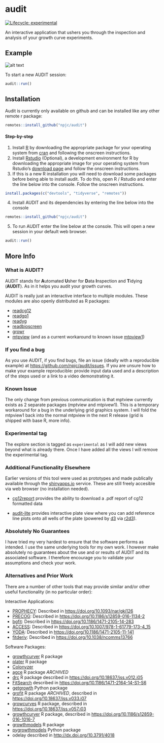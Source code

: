 
<!-- README.md is generated from README.Rmd. Please edit that file -->

# audit

<!-- badges: start -->

[![Lifecycle:
experimental](https://img.shields.io/badge/lifecycle-experimental-orange.svg)](https://www.tidyverse.org/lifecycle/#experimental)
<!-- badges: end -->

An interactive application that ushers you through the inspection and
analysis of your growth curve experiments.

## Example

![alt text](eg.gif)

To start a new AUDIT session:

``` r
audit::run()
```

## Installation

Audit is currently only available on github and can be installed like
any other remote r package:

``` r
remotes::install_github("npjc/audit")
```

#### Step-by-step

1.  Install [R](https://cran.r-project.org) by downloading the
    appropriate package for your operating system from
    [cran](https://cran.r-project.org) and following the onscreen
    instructions.
2.  Install [Rstudio](https://www.rstudio.com/products/rstudio)
    (Optional), a development environment for R by downloading the
    appropriate image for your operating system from Rstudio’s [download
    page](https://www.rstudio.com/products/rstudio/download/#download)
    and follow the onscreen instructions.
3.  If this is a new R installation you will need to download some
    packages before being able to install audit. To do this, open R /
    Rstudio and enter the line below into the console. Follow the
    onscreen instructions.

<!-- end list -->

``` r
install.packages(c("devtools", "tidyverse", "remotes"))
```

4.  Install AUDIT and its dependencies by entering the line below into
    the console

<!-- end list -->

``` r
remotes::install_github("npjc/audit")
```

5.  To run AUDIT enter the line below at the console. This will open a
    new session in your default web browser.

<!-- end list -->

``` r
audit::run()
```

## More Info

### What is AUDIT?

AUDIT stands for **A**utomated **U**sher for **D**ata **I**nspection and
**T**idying (**AUDIT**). As in it helps you audit your growth curves.

AUDIT is really just an interactive interface to multiple modules. These
modules are also openly distributed as R packages:

  - [readcg12](https://github.com/npjc/readcg12)
  - [readgp1](https://github.com/npjc/readgp1)
  - [readyg](https://github.com/npjc/readyg)
  - [readbioscreen](https://github.com/npjc/readbioscreen)
  - [growr](https://github.com/npjc/growr)
  - [mtpview](https://github.com/npjc/mtpview) (and as a current
    workaround to known issue
    [mtpview1](https://github.com/npjc/mtpview1))

### If you find a bug

As you use AUDIT, if you find bugs, file an issue (ideally with a
reproducible example) at <https://github.com/npjc/audit/issues>. If you
are unsure how to make your example reproducible: provide input data
used and a description of the steps used or a link to a video
demonstrating it.

### Known Issue

The only change from previous communication is that mptview currently
exists as 2 separate packages (mptview and mtpivew1). This is a
temporary workaround for a bug in the underlying grid graphics system. I
will fold the mtpview1 back into the normal mtpview in the next R
release (grid is shipped with base R, more info).

### Experimental tag

The explore section is tagged as `experimental` as I will add new views
beyond what is already there. Once I have added all the views I will
remove the experimental tag.

### Additional Functionality Elsewhere

Earlier versions of this tool were used as prototypes and made
publically available through the [shinyapps.io](https://shinyapps.io)
service. These are still freely accesible via web browser (no
installation needed).

  - [cg12report](https://nicolascoutin.shinyapps.io/cg12report/)
    provides the ability to download a .pdf report of cg12 formatted
    data

  - [audit-lite](https://nicolascoutin.shinyapps.io/audit-lite/)
    provides interactive plate view where you can add reference line
    plots onto all wells of the plate (powered by [d3](https://d3js.org)
    via [r2d3](https://github.com/rstudio/r2d3)).

### Absolutely No Guarantees

I have tried my very hardest to ensure that the software performs as
intended. I use the same underlying tools for my own work. I however
make absolutely no guarantees about the use and or results of AUDIT and
its associated software. I therefore encourage you to validate your
assumptions and check your work.

### Alternatives and Prior Work

There are a number of other tools that may provide similar and/or other
useful functionality (in no particular order):

Interactive Applications:

  - [PROPHECY](http://prophecy.lundberg.gu.se/Main.aspx?Mainmnu=PRECOG):
    Described in <https://doi.org/10.1093/nar/gki126>
  - [PRECOG](http://precog.lundberg.gu.se/Pages/Content/Precog):
    Described in <https://doi.org/10.1186/s12859-016-1134-2>
  - [bgfit](http://sels.tecnico.ulisboa.pt/bgfit/): Described in
    <https://doi.org/10.1186/1471-2105-14-283>
  - [ACCESS](https://doi.org/10.1007/978-1-61779-173-4_15): Described in
    <https://doi.org/10.1007/978-1-61779-173-4_15>
  - [YODA](http://kaeberleinlab.org/yoda/): Described in
    <https://doi.org/10.1186/1471-2105-11-141>
  - [fitderiv](http://swainlab.bio.ed.ac.uk/software/fitderiv/):
    Described in <https://doi.org/10.1038/ncomms13766>

Software Packages:

  - [growthcurver](https://CRAN.R-project.org/package=growthcurver) R
    package
  - [plater](https://CRAN.R-project.org/package=plater) R package
  - [Colonyzer](https://doi.org/10.1186/1471-2105-11-287)
  - [agce](https://CRAN.R-project.org/package=agce) R package *ARCHIVED*
  - [drc](https://CRAN.R-project.org/package=drc) R package described in
    <https://doi.org/10.18637/jss.v012.i05>
  - [FitSearch](http://fitsearch.kaist.ac.kr) described in
    <https://doi.org/10.1186/1471-2164-14-S1-S6>
  - [getgrowth](https://pypi.org/project/getgrowth/) Python package
  - [grofit](https://CRAN.R-project.org/package=grofit) R package
    *ARCHIVED*, described in <https://doi.org/10.18637/jss.v033.i07>
  - [growcurves](https://CRAN.R-project.org/package=growcurves) R
    package, described in <https://doi.org/10.18637/jss.v057.i03>
  - [growthcurver](https://CRAN.R-project.org/package=growthcurver) R
    package, described in <https://doi.org/10.1186/s12859-016-1016-7>
  - [growthmodels](https://CRAN.R-project.org/package=growthmodels) R
    package
  - [pygrowthmodels](https://pypi.org/project/pygrowthmodels/) Python
    package
  - odelay described in <http://dx.doi.org/10.3791/4018>
